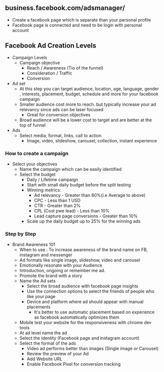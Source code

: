 ## business.facebook.com/adsmanager/

- Create a facebook page which is separate than your personal profile 
- Facebook page is connected and need to be login with personal account 

## Facebook Ad Creation Levels
- Campaign Levels
  - Campaign objective
    - Reach / Awareness (Tio of the funnel)
    - Consideration / Traffic
    - Conversion
- Ad set
  - At this step you can target audience, location, age, language, gender , interests, placement, budget, schedule and more for your facebook campaign
  - Smaller audience cost more to reach. but typically increase your ad relevancy since ads can be laser focused 
    - Great for conversion objectives 
  - Broad audience will be a lower cost to target and are better at the top of funnel 
- Ads
  - Select media, format, links, call to action 
    - Image, video, slideshow, carousel, collection, instant experience

### How to create a campaign
- Select your objectives 
  - Name the campaign which can be easily identified
  - Select the budget 
    - Daily / Lifetime campaign
    - Start with small daily budget before the split testing
    - Winning metrics:
      - Ad relevancy - Greater than 60%(i.e Average to above)
      - CPC - Less than 1 USD
      - CTR - Greater than 2%
      - CPL (Cost pwe lead) - Less than 10%
      - Lead capture page conversions - Greater than 10%
    - Scale up the daily budget up to 25% for the winning ads

### Step by Step 
- Brand Awareness 101
  - When to use : To increase awareness of the brand name on FB, instagram and messenger
  - Ad formats like single image, slideshow, video and carousel
  - Emotionally resonate with your Audience
  - Introduction, ongoing or remember me ad. 
  - Promote the brand with a story 
  - Name the Ad sets
    - Select the broad audience with facebook page insights
    - Use the connection options to select the friends of people who like your page 
    - Device and platform where ad should appear with manual placements
      - It's better to use automatic placement based on experience as facebook automatically optimizes them
  - Mobile test your website for the responsiveness with chrome dev tools 
  - At ad level name the ad
  - Select the identity (Facebook page and instagram account)
  - Select the format of the ads
    - Video ad performs better than images (Single image or Carousel)
    - Review the preview of your Ad 
    - Add Website URL 
    - Enable Facebook Pixel for conversion tracking